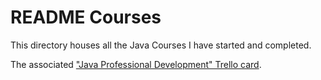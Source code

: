 # README Courses

This directory houses all the Java Courses I have started and completed.

The associated ["Java Professional Development" Trello card](https://trello.com/c/KDy9CqkS/170-java-professional-development).